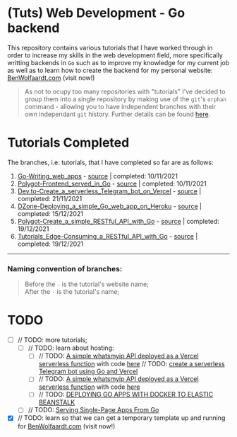 # (Tuts) Web Development - Go backend

This repository contains various tutorials that I have worked through in order to increase my skills in the web development field, more specifically writting backends in `Go` such as to improve my knowledge for my current job as well as to learn how to create the backend for my personal website: [BenWolfaardt.com](http://www.benwolfaardt.com) (visit now!)

> As not to ocupy too many repositories with "tutorials" I've decided to group them into a single repository by making use of the `git`'s `orphan` command - allowing you to have independent branches with their own independant `git` history. Further details can be found [here](https://gist.github.com/BenWolfaardt/50905fa3e10d73b3622a3148afffed09).

# Tutorials Completed

The branches, i.e. tutorials, that I have completed so far are as follows:  
1. [Go-Writing_web_apps](https://github.com/BenWolfaardt/Tuts-Web_Dev-Go_backend/tree/01-Go-Writing_web_apps) - [source](https://golang.org/doc/articles/wiki/) | completed: 10/11/2021
2. [Polygot-Frontend_served_in_Go](https://github.com/BenWolfaardt/Tuts-Web_Dev-Go_backend/tree/02-Polygot-Frontend_served_in_Go) - [source](https://www.thepolyglotdeveloper.com/2017/03/bundle-html-css-javascript-served-golang-application/) | completed: 10/11/2021
3. [Dev.to-Create_a_serverless_Telegram_bot_on_Vercel](https://github.com/BenWolfaardt/Tuts-Web_Dev-Go_backend/tree/03-Dev.to-Create_a_serverlesss_Telegram_bot_on_Vercel) - [source](https://dev.to/jj/create-a-serverless-telegram-bot-using-go-and-vercel-4fdb) | completed: 21/11/2021
4. [DZone-Deploying_a_simple_Go_web_app_on_Heroku](https://github.com/BenWolfaardt/Tuts-Web_Dev-Go_backend/tree/04-DZone-Deploying_a_simple_Go_web_app_on_Heroku) - [source](https://dzone.com/articles/deploying-a-simple-golang-webapp-on-heroku) | completed: 15/12/2021
5. [Polygot-Create_a_simple_RESTful_API_with_Go](https://github.com/BenWolfaardt/Tuts-Web_Dev-Go_backend/tree/05-Polygot-Create_a_simple_RESTful_API_with_Go) - [source](https://www.thepolyglotdeveloper.com/2016/07/create-a-simple-restful-api-with-golang/) | completed: 19/12/2021
6. [Tutorials_Edge-Consuming_a_RESTful_API_with_Go](https://github.com/BenWolfaardt/Tuts-Web_Dev-Go_backend/tree/06-Tutorials_Edge-Consuming_a_RESTful_API_with_Go) - [source](https://tutorialedge.net/golang/consuming-restful-api-with-go/) | completed: 19/12/2021

---

### Naming convention of branches:
> Before the `-` is the tutorial's website name;  
> After the `-` is the tutorial's name;

# TODO

- [ ] // TODO: more tutorials;  
   - [ ] // TODO: learn about hosting:
      - [ ]  // TODO: [A simple whatsmyip API deployed as a Vercel serverless function](https://www.reddit.com/r/golang/comments/j07hrc/a_simple_whatsmyip_api_deployed_as_a_vercel/) with code [here](https://github.com/wafer-bw/whatsmyip)
 // TODO: [create a serverless Telegram bot using Go and Vercel](https://dev.to/jj/create-a-serverless-telegram-bot-using-go-and-vercel-4fdb)
      - [ ]  // TODO: [A simple whatsmyip API deployed as a Vercel serverless function](https://www.reddit.com/r/golang/comments/j07hrc/a_simple_whatsmyip_api_deployed_as_a_vercel/) with code [here](https://github.com/wafer-bw/whatsmyip)
      - [ ] // TODO: [DEPLOYING GO APPS WITH DOCKER TO ELASTIC BEANSTALK](https://www.topcoder.com/blog/deploying-go-apps-with-docker-to-elastic-beanstalk/)
   - [ ] // TODO: [Serving Single-Page Apps From Go](https://hackandsla.sh/posts/2021-11-06-serve-spa-from-go/)
- [x] // TODO: learn so that we can get a temporary template up and running for [BenWolfaardt.com](http://www.benwolfaardt.com) (visit now!)  
